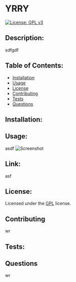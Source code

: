 # YRRY
[![License: GPL v3](https://img.shields.io/badge/License-GPLv3-blue.svg)](https://www.gnu.org/licenses/gpl-3.0) 
## Description: 
sdfgdf
## Table of Contents: 
* [Installation](#installation)
* [Usage](#usage) 
* [License](#license) 
* [Contributing](#contributing) 
* [Tests](#tests) 
* [Questions](#questions) 
## Installation: 
## Usage: 
asdf
![Screenshot](fsgb)
## Link: 
asf
## License: 
Licensed under the [GPL](https://www.gnu.org/licenses/gpl-3.0) license. 
## Contributing
wr
## Tests: 
## Questions
wr
